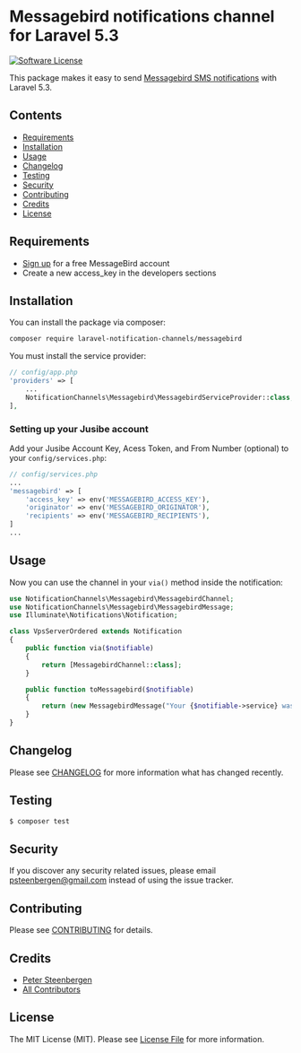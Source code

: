 # Messagebird notifications channel for Laravel 5.3

[![Software License](https://img.shields.io/badge/license-MIT-brightgreen.svg?style=flat-square)](LICENSE.md)

This package makes it easy to send [Messagebird SMS notifications](https://github.com/messagebird/php-rest-api) with Laravel 5.3.

## Contents

- [Requirements](#requirements)
- [Installation](#installation)
- [Usage](#usage)
- [Changelog](#changelog)
- [Testing](#testing)
- [Security](#security)
- [Contributing](#contributing)
- [Credits](#credits)
- [License](#license)

## Requirements

- [Sign up](https://www.messagebird.com/en/signup) for a free MessageBird account
- Create a new access_key in the developers sections

## Installation

You can install the package via composer:

``` bash
composer require laravel-notification-channels/messagebird
```

You must install the service provider:

```php
// config/app.php
'providers' => [
    ...
    NotificationChannels\Messagebird\MessagebirdServiceProvider::class,
],
```

### Setting up your Jusibe account

Add your Jusibe Account Key, Acess Token, and From Number (optional) to your `config/services.php`:

```php
// config/services.php
...
'messagebird' => [
    'access_key' => env('MESSAGEBIRD_ACCESS_KEY'),
    'originator' => env('MESSAGEBIRD_ORIGINATOR'),
    'recipients' => env('MESSAGEBIRD_RECIPIENTS'),
]
...
```

## Usage

Now you can use the channel in your `via()` method inside the notification:

``` php
use NotificationChannels\Messagebird\MessagebirdChannel;
use NotificationChannels\Messagebird\MessagebirdMessage;
use Illuminate\Notifications\Notification;

class VpsServerOrdered extends Notification
{
    public function via($notifiable)
    {
        return [MessagebirdChannel::class];
    }

    public function toMessagebird($notifiable)
    {
        return (new MessagebirdMessage("Your {$notifiable->service} was ordered!"));
    }
}
```

## Changelog

Please see [CHANGELOG](CHANGELOG.md) for more information what has changed recently.

## Testing

``` bash
$ composer test
```

## Security

If you discover any security related issues, please email psteenbergen@gmail.com instead of using the issue tracker.

## Contributing

Please see [CONTRIBUTING](CONTRIBUTING.md) for details.

## Credits

- [Peter Steenbergen](http://petericebear.github.io)
- [All Contributors](../../contributors)

## License

The MIT License (MIT). Please see [License File](LICENSE.md) for more information.